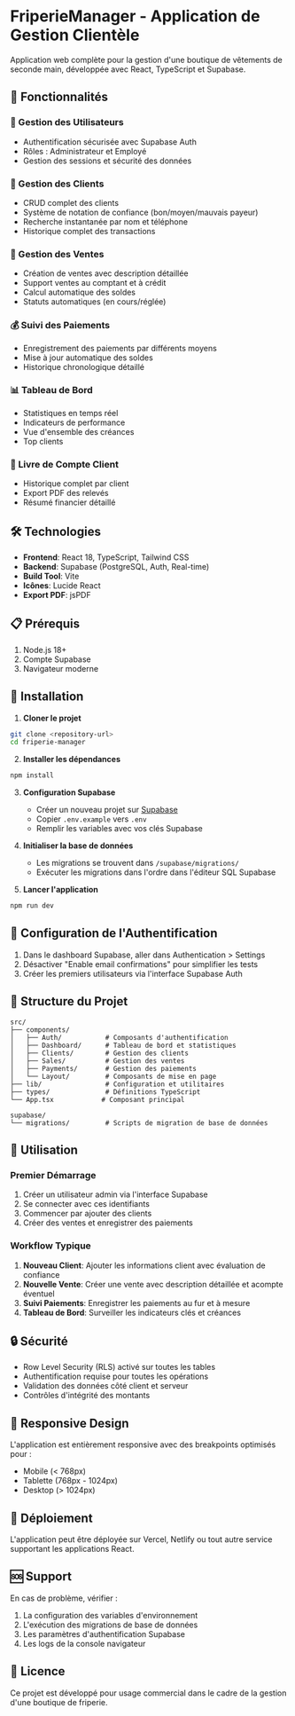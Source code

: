 # FriperieManager - Application de Gestion Clientèle

Application web complète pour la gestion d'une boutique de vêtements de seconde main, développée avec React, TypeScript et Supabase.

## 🚀 Fonctionnalités

### 👥 Gestion des Utilisateurs
- Authentification sécurisée avec Supabase Auth
- Rôles : Administrateur et Employé
- Gestion des sessions et sécurité des données

### 👤 Gestion des Clients
- CRUD complet des clients
- Système de notation de confiance (bon/moyen/mauvais payeur)
- Recherche instantanée par nom et téléphone
- Historique complet des transactions

### 🛒 Gestion des Ventes
- Création de ventes avec description détaillée
- Support ventes au comptant et à crédit
- Calcul automatique des soldes
- Statuts automatiques (en cours/réglée)

### 💰 Suivi des Paiements
- Enregistrement des paiements par différents moyens
- Mise à jour automatique des soldes
- Historique chronologique détaillé

### 📊 Tableau de Bord
- Statistiques en temps réel
- Indicateurs de performance
- Vue d'ensemble des créances
- Top clients

### 📄 Livre de Compte Client
- Historique complet par client
- Export PDF des relevés
- Résumé financier détaillé

## 🛠️ Technologies

- **Frontend**: React 18, TypeScript, Tailwind CSS
- **Backend**: Supabase (PostgreSQL, Auth, Real-time)
- **Build Tool**: Vite
- **Icônes**: Lucide React
- **Export PDF**: jsPDF

## 📋 Prérequis

1. Node.js 18+ 
2. Compte Supabase
3. Navigateur moderne

## 🚀 Installation

1. **Cloner le projet**
```bash
git clone <repository-url>
cd friperie-manager
```

2. **Installer les dépendances**
```bash
npm install
```

3. **Configuration Supabase**
   - Créer un nouveau projet sur [Supabase](https://supabase.com)
   - Copier `.env.example` vers `.env`
   - Remplir les variables avec vos clés Supabase

4. **Initialiser la base de données**
   - Les migrations se trouvent dans `/supabase/migrations/`
   - Exécuter les migrations dans l'ordre dans l'éditeur SQL Supabase

5. **Lancer l'application**
```bash
npm run dev
```

## 🔐 Configuration de l'Authentification

1. Dans le dashboard Supabase, aller dans Authentication > Settings
2. Désactiver "Enable email confirmations" pour simplifier les tests
3. Créer les premiers utilisateurs via l'interface Supabase Auth

## 📁 Structure du Projet

```
src/
├── components/
│   ├── Auth/           # Composants d'authentification
│   ├── Dashboard/      # Tableau de bord et statistiques
│   ├── Clients/        # Gestion des clients
│   ├── Sales/          # Gestion des ventes
│   ├── Payments/       # Gestion des paiements
│   └── Layout/         # Composants de mise en page
├── lib/                # Configuration et utilitaires
├── types/              # Définitions TypeScript
└── App.tsx            # Composant principal

supabase/
└── migrations/         # Scripts de migration de base de données
```

## 🎯 Utilisation

### Premier Démarrage
1. Créer un utilisateur admin via l'interface Supabase
2. Se connecter avec ces identifiants
3. Commencer par ajouter des clients
4. Créer des ventes et enregistrer des paiements

### Workflow Typique
1. **Nouveau Client**: Ajouter les informations client avec évaluation de confiance
2. **Nouvelle Vente**: Créer une vente avec description détaillée et acompte éventuel
3. **Suivi Paiements**: Enregistrer les paiements au fur et à mesure
4. **Tableau de Bord**: Surveiller les indicateurs clés et créances

## 🔒 Sécurité

- Row Level Security (RLS) activé sur toutes les tables
- Authentification requise pour toutes les opérations
- Validation des données côté client et serveur
- Contrôles d'intégrité des montants

## 📱 Responsive Design

L'application est entièrement responsive avec des breakpoints optimisés pour :
- Mobile (< 768px)
- Tablette (768px - 1024px)  
- Desktop (> 1024px)

## 🚀 Déploiement

L'application peut être déployée sur Vercel, Netlify ou tout autre service supportant les applications React.

## 🆘 Support

En cas de problème, vérifier :
1. La configuration des variables d'environnement
2. L'exécution des migrations de base de données
3. Les paramètres d'authentification Supabase
4. Les logs de la console navigateur

## 📄 Licence

Ce projet est développé pour usage commercial dans le cadre de la gestion d'une boutique de friperie.